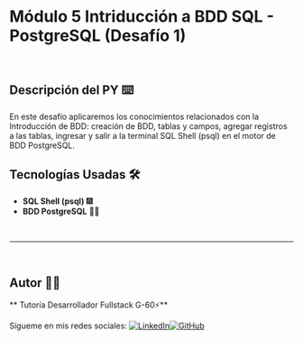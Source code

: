 # Módulo 5 Intriducción a BDD SQL - PostgreSQL (Desafío 1)

<br/>

## Descripción del PY ⌨️

En este desafío aplicaremos los conocimientos relacionados con la Introducción de BDD: creación de BDD, tablas y campos, agregar registros a las tablas, 
ingresar y salir a la terminal SQL Shell (psql) en el motor de BDD PostgreSQL.

## Tecnologías Usadas 🛠️

- **SQL Shell (psql)** 🎆
- **BDD PostgreSQL**  🧑‍💻

<br/>

---

<br>

## Autor 👨‍💻

** Tutoría Desarrollador Fullstack G-60⚡**

Sígueme en mis redes sociales: [![LinkedIn](https://img.shields.io/badge/LinkedIn-%230077B5.svg?logo=linkedin&logoColor=white)](https://www.linkedin.com/in/luis-fernando-sanchez-f-67369b2b)[![GitHub](https://img.shields.io/badge/GitHub-black?logo=github)](https://github.com/luisfersan)
<br>
